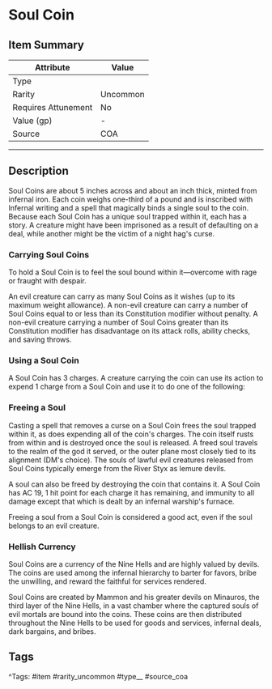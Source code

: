 # Soul Coin

## Item Summary

| Attribute            | Value                        |
|----------------------|------------------------------|
| Type                 |   |
| Rarity               | Uncommon             |
| Requires Attunement  | No                |
| Value (gp)           | -    |
| Source               | COA |

---

## Description

Soul Coins are about 5 inches across and about an inch thick, minted from infernal iron. Each coin weighs one-third of a pound and is inscribed with Infernal writing and a spell that magically binds a single soul to the coin. Because each Soul Coin has a unique soul trapped within it, each has a story. A creature might have been imprisoned as a result of defaulting on a deal, while another might be the victim of a night hag's curse.

### Carrying Soul Coins

To hold a Soul Coin is to feel the soul bound within it—overcome with rage or fraught with despair.

An evil creature can carry as many Soul Coins as it wishes (up to its maximum weight allowance). A non-evil creature can carry a number of Soul Coins equal to or less than its Constitution modifier without penalty. A non-evil creature carrying a number of Soul Coins greater than its Constitution modifier has disadvantage on its attack rolls, ability checks, and saving throws.

### Using a Soul Coin

A Soul Coin has 3 charges. A creature carrying the coin can use its action to expend 1 charge from a Soul Coin and use it to do one of the following:

### Freeing a Soul

Casting a spell that removes a curse on a Soul Coin frees the soul trapped within it, as does expending all of the coin's charges. The coin itself rusts from within and is destroyed once the soul is released. A freed soul travels to the realm of the god it served, or the outer plane most closely tied to its alignment (DM's choice). The souls of lawful evil creatures released from Soul Coins typically emerge from the River Styx as lemure devils.

A soul can also be freed by destroying the coin that contains it. A Soul Coin has AC 19, 1 hit point for each charge it has remaining, and immunity to all damage except that which is dealt by an infernal warship's furnace.

Freeing a soul from a Soul Coin is considered a good act, even if the soul belongs to an evil creature.

### Hellish Currency

Soul Coins are a currency of the Nine Hells and are highly valued by devils. The coins are used among the infernal hierarchy to barter for favors, bribe the unwilling, and reward the faithful for services rendered.

Soul Coins are created by Mammon and his greater devils on Minauros, the third layer of the Nine Hells, in a vast chamber where the captured souls of evil mortals are bound into the coins. These coins are then distributed throughout the Nine Hells to be used for goods and services, infernal deals, dark bargains, and bribes.

## Tags

^Tags: #item #rarity_uncommon #type__ #source_coa